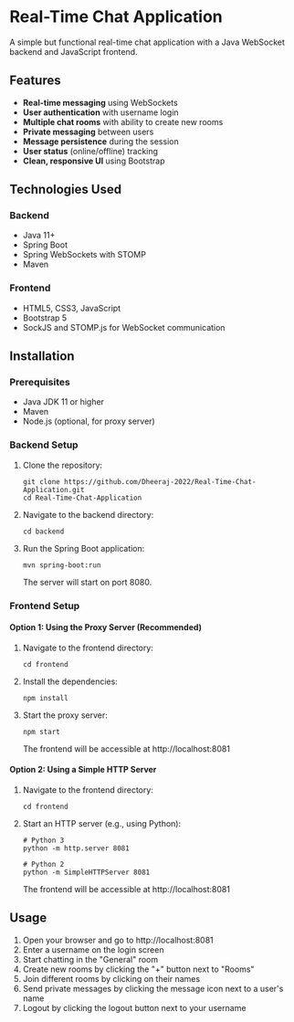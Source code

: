 # Real-Time Chat Application

A simple but functional real-time chat application with a Java WebSocket backend and JavaScript frontend.

## Features

- **Real-time messaging** using WebSockets
- **User authentication** with username login
- **Multiple chat rooms** with ability to create new rooms
- **Private messaging** between users
- **Message persistence** during the session
- **User status** (online/offline) tracking
- **Clean, responsive UI** using Bootstrap

## Technologies Used

### Backend
- Java 11+
- Spring Boot
- Spring WebSockets with STOMP
- Maven

### Frontend
- HTML5, CSS3, JavaScript
- Bootstrap 5
- SockJS and STOMP.js for WebSocket communication

## Installation

### Prerequisites
- Java JDK 11 or higher
- Maven
- Node.js (optional, for proxy server)

### Backend Setup
1. Clone the repository:
   ```
   git clone https://github.com/Dheeraj-2022/Real-Time-Chat-Application.git
   cd Real-Time-Chat-Application
   ```

2. Navigate to the backend directory:
   ```
   cd backend
   ```

3. Run the Spring Boot application:
   ```
   mvn spring-boot:run
   ```
   The server will start on port 8080.

### Frontend Setup

#### Option 1: Using the Proxy Server (Recommended)
1. Navigate to the frontend directory:
   ```
   cd frontend
   ```

2. Install the dependencies:
   ```
   npm install
   ```

3. Start the proxy server:
   ```
   npm start
   ```
   The frontend will be accessible at http://localhost:8081

#### Option 2: Using a Simple HTTP Server
1. Navigate to the frontend directory:
   ```
   cd frontend
   ```

2. Start an HTTP server (e.g., using Python):
   ```
   # Python 3
   python -m http.server 8081
   
   # Python 2
   python -m SimpleHTTPServer 8081
   ```
   The frontend will be accessible at http://localhost:8081

## Usage

1. Open your browser and go to http://localhost:8081
2. Enter a username on the login screen
3. Start chatting in the "General" room
4. Create new rooms by clicking the "+" button next to "Rooms"
5. Join different rooms by clicking on their names
6. Send private messages by clicking the message icon next to a user's name
7. Logout by clicking the logout button next to your username
